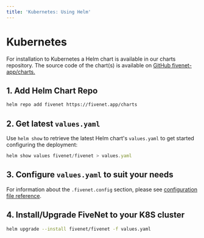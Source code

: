 ```yaml
---
title: 'Kubernetes: Using Helm'
---
```


# Kubernetes

For installation to Kubernetes a Helm chart is available in our charts repository. The source code of the chart(s) is available on [GitHub fivenet-app/charts.](https://github.com/fivenet-app/charts)

## 1. Add Helm Chart Repo

```bash
helm repo add fivenet https://fivenet.app/charts
```

## 2. Get latest `values.yaml`

Use `helm show` to retrieve the latest Helm chart's `values.yaml` to get started configuring the deployment:

```js
helm show values fivenet/fivenet > values.yaml
```

## 3. Configure `values.yaml` to suit your needs

For information about the `.fivenet.config` section, please see [configuration file reference]().

## 4. Install/Upgrade FiveNet to your K8S cluster

```bash
helm upgrade --install fivenet/fivenet -f values.yaml
```
